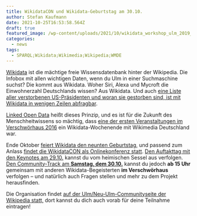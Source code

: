 ```yaml
---
title: WikidataCON und Wikidata-Geburtstag am 30.10.
author: Stefan Kaufmann
date: 2021-10-25T16:53:58.564Z
draft: true
featured_image: /wp-content/uploads/2021/10/wikidata_workshop_ulm_2019_17.jpg
categories:
  - news
tags:
  - SPARQL;Wikidata;Wikimedia;Wikipedia;WMDE
---
```

[Wikidata](https://de.wikipedia.org/wiki/Wikidata) ist die mächtige freie Wissensdatenbank hinter der Wikipedia. Die Infobox mit allen wichtigen Daten, wenn du Ulm in einer Suchmaschine suchst? Die kommt aus Wikidata. Woher Siri, Alexa und Mycroft die Einwohnerzahl Deutschlands wissen? Aus Wikidata. Und auch [eine Liste aller verstorbenen US-Präsidenten und woran sie gestorben sind, ist mit Wikidata in wenigen Zeilen abfragbar](https://query.wikidata.org/#SELECT%20%3Fh%20%3FhLabel%20%3Fcause%20%3FcauseLabel%20%28YEAR%28%3Fdate%29%20AS%20%3Fyear%29%20WHERE%20%7B%0A%3Fh%20wdt%3AP39%20wd%3AQ11696%3B%0A%20%20%20wdt%3AP509%20%3Fcause%3B%0A%20%20%20wdt%3AP570%20%3Fdate%0ASERVICE%20wikibase%3Alabel%20%7B%20bd%3AserviceParam%20wikibase%3Alanguage%20%22%5BAUTO_LANGUAGE%5D%2Cen%22.%20%7D%0A%7D%20ORDER%20BY%20%3Fyear).

[Linked Open Data](https://video.codefor.de/videos/watch/791d6351-2fbe-4335-bc98-5e99d6dc10fb) heißt dieses Prinzip, und es ist für die Zukunft des Menschheitwissens so mächtig, dass [eine der ersten Veranstaltungen im Verschwörhaus 2016](https://verschwoerhaus.de/ein-wochenende-voller-wikidata/) ein Wikidata-Wochenende mit Wikimedia Deutschland war.

Ende Oktober [feiert Wikidata den neunten Geburtstag](https://www.wikidata.org/wiki/Wikidata:Ninth_Birthday), und passend zum Anlass [findet die WikidataCON als Onlinekonferenz statt](https://www.wikidata.org/wiki/Wikidata:WikidataCon_2021). [Den Auftakttag mit den Keynotes am 29.10.](https://www.wikidata.org/wiki/Wikidata:WikidataCon_2021/Program/Day_1_-_Main_program) kannst du vom heimischen Sessel aus verfolgen. [Den Community-Track am **Samstag, dem 30.10.**](https://www.wikidata.org/wiki/Wikidata:WikidataCon_2021/Program/Day_2_and_3_-_Community_tracks) kannst du jedoch **ab 15 Uhr** gemeinsam mit anderen Wikidata-Begeisterten **im Verschwörhaus** verfolgen – und natürlich auch Fragen stellen und mehr zu dem Projekt herausfinden.

Die Organisation findet [auf der Ulm/Neu-Ulm-Communityseite der Wikipedia statt,](https://de.wikipedia.org/wiki/Wikipedia:Ulm/Neu-Ulm#WikidataCON_2021_Lokaltreffen) dort kannst du dich auch vorab für deine Teilnahme eintragen!